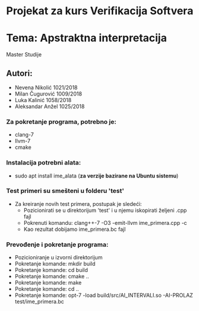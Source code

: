 # Projekat za kurs Verifikacija Softvera
# Tema: Apstraktna interpretacija
Master Studije

## Autori:
* Nevena Nikolić 1021/2018
* Milan Čugurović 1009/2018
* Luka Kalinić 1058/2018
* Aleksandar Anžel 1025/2018

### Za pokretanje programa, potrebno je:
* clang-7
* llvm-7
* cmake

### Instalacija potrebni alata:
* sudo apt install ime_alata (**za verzije bazirane na Ubuntu sistemu**)

### Test primeri su smešteni u folderu 'test'
* Za kreiranje novih test primera, postupak je sledeći:
	* Pozicionirati se u direktorijum 'test' i u njemu iskopirati željeni .cpp fajl
	* Pokrenuti komandu: clang++-7 -O3 -emit-llvm ime_primera.cpp -c
	* Kao rezultat dobijamo ime_primera.bc fajl
	
### Prevođenje i pokretanje programa:
* Pozicioniranje u izvorni direktorijum
* Pokretanje komande: mkdir build
* Pokretanje komande: cd build
* Pokretanje komande: cmake ..
* Pokretanje komande: make
* Pokretanje komande: cd ..
* Pokretanje komande: opt-7 -load build/src/AI_INTERVALI.so -AI-PROLAZ test/ime_primera.bc
